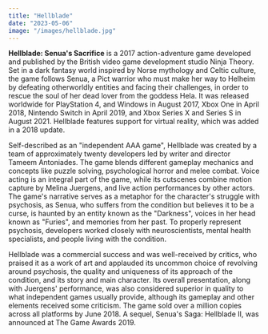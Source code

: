 ```yaml
---
title: "Hellblade"
date: "2023-05-06"
image: "/images/hellblade.jpg"
---
```


**Hellblade: Senua's Sacrifice** is a 2017 action-adventure game developed and published by the British video game development studio Ninja Theory. Set in a dark fantasy world inspired by Norse mythology and Celtic culture, the game follows Senua, a Pict warrior who must make her way to Helheim by defeating otherworldly entities and facing their challenges, in order to rescue the soul of her dead lover from the goddess Hela. It was released worldwide for PlayStation 4, and Windows in August 2017, Xbox One in April 2018, Nintendo Switch in April 2019, and Xbox Series X and Series S in August 2021. Hellblade features support for virtual reality, which was added in a 2018 update.

Self-described as an "independent AAA game", Hellblade was created by a team of approximately twenty developers led by writer and director Tameem Antoniades. The game blends different gameplay mechanics and concepts like puzzle solving, psychological horror and melee combat. Voice acting is an integral part of the game, while its cutscenes combine motion capture by Melina Juergens, and live action performances by other actors. The game's narrative serves as a metaphor for the character's struggle with psychosis, as Senua, who suffers from the condition but believes it to be a curse, is haunted by an entity known as the "Darkness", voices in her head known as "Furies", and memories from her past. To properly represent psychosis, developers worked closely with neuroscientists, mental health specialists, and people living with the condition.

Hellblade was a commercial success and was well-received by critics, who praised it as a work of art and applauded its uncommon choice of revolving around psychosis, the quality and uniqueness of its approach of the condition, and its story and main character. Its overall presentation, along with Juergens' performance, was also considered superior in quality to what independent games usually provide, although its gameplay and other elements received some criticism. The game sold over a million copies across all platforms by June 2018. A sequel, Senua's Saga: Hellblade II, was announced at The Game Awards 2019.
